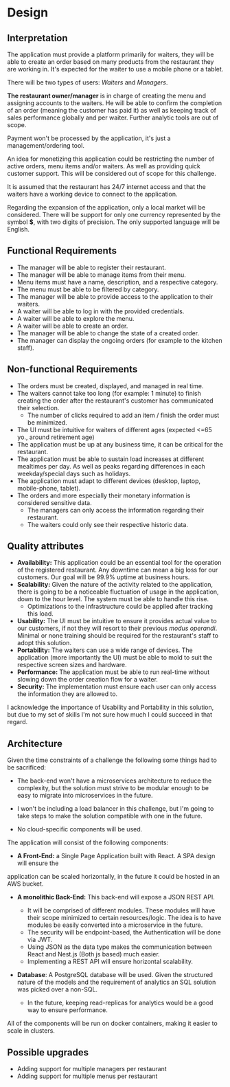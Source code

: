 # Design

## Interpretation

The application must provide a platform primarily for waiters, they will be able to create an order based on many products from the restaurant they are working in. It's expected for the waiter to use a mobile phone or a tablet.

There will be two types of users: *Waiters* and *Managers*.

**The restaurant owner/manager** is in charge of creating the menu and assigning accounts to the waiters. He will be able to confirm the completion of an order (meaning the customer has paid it) as well as keeping track of sales performance globally and per waiter. Further analytic tools are out of scope.

Payment won't be processed by the application, it's just a management/ordering tool.

An idea for monetizing this application could be restricting the number of active orders, menu items and/or waiters. As well as providing quick customer support. This will be considered out of scope for this challenge.

It is assumed that the restaurant has 24/7 internet access and that the waiters have a working device to connect to the application.

Regarding the expansion of the application, only a local market will be considered. There will be support for only one currency represented by the symbol **$**, with two digits of precision. The only supported language will be English. 

## Functional Requirements

* The manager will be able to register their restaurant.
* The manager will be able to manage items from their menu.
* Menu items must have a name, description, and a respective category.
* The menu must be able to be filtered by category.
* The manager will be able to provide access to the application to their waiters.
* A waiter will be able to log in with the provided credentials.
* A waiter will be able to explore the menu.
* A waiter will be able to create an order.
* The manager will be able to change the state of a created order.
* The manager can display the ongoing orders (for example to the kitchen staff).

## Non-functional Requirements

* The orders must be created, displayed, and managed in real time.
* The waiters cannot take too long (for example: 1 minute) to finish creating the order after the restaurant's customer has communicated their selection.
    * The number of clicks required to add an item / finish the order must be minimized.
* The UI must be intuitive for waiters of different ages (expected <=65 yo., around retirement age)
* The application must be up at any business time, it can be critical for the restaurant.
* The application must be able to sustain load increases at different mealtimes per day. As well as peaks regarding differences in each weekday/special days such as holidays.
* The application must adapt to different devices (desktop, laptop, mobile-phone, tablet).
* The orders and more especially their monetary information is considered sensitive data.
    * The managers can only access the information regarding their restaurant.
    * The waiters could only see their respective historic data.

## Quality attributes

* **Availability:** This application could be an essential tool for the operation of the registered restaurant. Any downtime can mean a big loss for our customers. Our goal will be 99.9% uptime at business hours.
* **Scalability:** Given the nature of the activity related to the application, there is going to be a noticeable fluctuation of usage in the application, down to the hour level. The system must be able to handle this rise.
    * Optimizations to the infrastructure could be applied after tracking this load.
* **Usability:** The UI must be intuitive to ensure it provides actual value to our customers, if not they will resort to their previous *modus operandi*. Minimal or none training should be required for the restaurant's staff to adopt this solution.
* **Portability:** The waiters can use a wide range of devices. The application (more importantly the UI) must be able to mold to suit the respective screen sizes and hardware.
* **Performance:** The application must be able to run real-time without slowing down the order creation flow for a waiter.
* **Security:** The implementation must ensure each user can only access the information they are allowed to.

I acknowledge the importance of Usability and Portability in this solution, but due to my set of skills I'm not sure how much I could succeed in that regard.

## Architecture

Given the time constraints of a challenge the following some things had to be sacrificed:

* The back-end won't have a microservices architecture to reduce the complexity, but the solution must strive to be modular enough to be easy to migrate into microservices in the future.
* I won't be including a load balancer in this challenge, but I'm going to take steps to make the solution compatible with one in the future.

* No cloud-specific components will be used.

The application will consist of the following components:

* **A Front-End:** a Single Page Application built with React. A SPA design will ensure the

 application can be scaled horizontally, in the future it could be hosted in an AWS bucket.

* **A monolithic Back-End:** This back-end will expose a JSON REST API.
    * It will be comprised of different modules. These modules will have their scope minimized to certain resources/logic. The idea is to have modules be easily converted into a microservice in the future.
    * The security will be endpoint-based, the Authentication will be done via JWT.
    * Using JSON as the data type makes the communication between React and Nest.js (Both js based) much easier.
    * Implementing a REST API will ensure horizontal scalability.

* **Database**: A PostgreSQL database will be used. Given the structured nature of the models and the requirement of analytics an SQL solution was picked over a non-SQL.
    * In the future, keeping read-replicas for analytics would be a good way to ensure performance.

All of the components will be run on docker containers, making it easier to scale in clusters.

## Possible upgrades

* Adding support for multiple managers per restaurant
* Adding support for multiple menus per restaurant